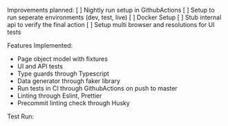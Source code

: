 Improvements planned:
[ ] Nightly run setup in GithubActions
[ ] Setup to run seperate environments (dev, test, live)
[ ] Docker Setup
[ ] Stub internal api to verify the final action 
[ ] Setup multi browser and resolutions for UI tests


Features Implemented:
* Page object model with fixtures
* UI and API tests
* Type guards through Typescript
* Data generator through faker library
* Run tests in CI through GithubActions on push to master
* Linting through Eslint, Prettier 
* Precommit linting check through Husky  

Test Run:
